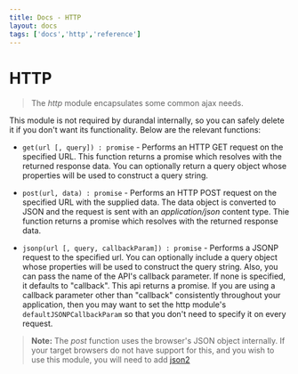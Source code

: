 ```yaml
---
title: Docs - HTTP
layout: docs
tags: ['docs','http','reference']
---
```

# HTTP
#### 

> The _http_ module encapsulates some common ajax needs.

This module is not required by durandal internally, so you can safely delete it if you don't want its functionality. Below are the relevant functions:

* `get(url [, query]) : promise` - Performs an HTTP GET request on the specified URL. This function returns a promise which resolves with the returned response data. You can optionally return a query object whose properties will be used to construct a query string.

* `post(url, data) : promise` - Performs an HTTP POST request on the specified URL with the supplied data. The data object is converted to JSON and the request is sent with an _application/json_ content type. Thie function returns a promise which resolves with the returned response data.

* `jsonp(url [, query, callbackParam]) : promise` - Performs a JSONP request to the specified url. You can optionally include a query object whose properties will be used to construct the query string. Also, you can pass the name of the API's callback parameter. If none is specified, it defaults to "callback". This api returns a promise. If you are using a callback parameter other than "callback" consistently throughout your application, then you may want to set the http module's `defaultJSONPCallbackParam` so that you don't need to specify it on every request.

>**Note:** The _post_ function uses the browser's JSON object internally. If your target browsers do not have support for this, and you wish to use this module, you will need to add [json2](https://github.com/douglascrockford/JSON-js)
